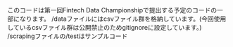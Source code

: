 このコードは第一回Fintech Data Championshipで提出する予定のコードの一部になります。
/dataファイルにはcsvファイル群を格納しています。(今回使用しているcsvファイル群は公開禁止のためgitignoreに設定しています。)
/scrapingファイルの/testはサンプルコード


